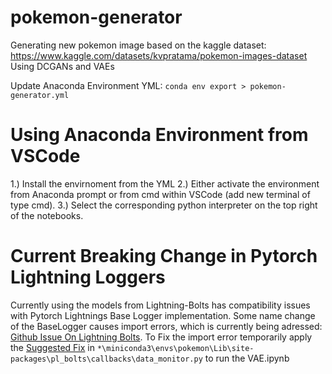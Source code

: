 # pokemon-generator

Generating new pokemon image based on the kaggle dataset: https://www.kaggle.com/datasets/kvpratama/pokemon-images-dataset
Using DCGANs and VAEs

Update Anaconda Environment YML: `conda env export > pokemon-generator.yml`

# Using Anaconda Environment from VSCode

1.) Install the envirnoment from the YML
2.) Either activate the environment from Anaconda prompt or from cmd within VSCode (add new terminal of type cmd).
3.) Select the corresponding python interpreter on the top right of the notebooks.

# Current Breaking Change in Pytorch Lightning Loggers
Currently using the models from Lightning-Bolts has compatibility issues with Pytorch Lightnings Base Logger implementation.
Some name change of the BaseLogger causes import errors, which is currently being adressed: [Github Issue On Lightning Bolts](https://github.com/Lightning-AI/lightning-bolts/issues/962). To Fix the import error temporarily apply the [Suggested Fix](https://github.com/Lightning-AI/lightning-bolts/pull/965/files#diff-ffde2f26ed0c98921e4ec6551e20f8ba4a418bb468e6777af13df411ecedc514) in `*\miniconda3\envs\pokemon\Lib\site-packages\pl_bolts\callbacks\data_monitor.py`
to run the VAE.ipynb 
